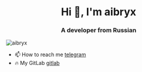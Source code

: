 <h1 align="center">Hi 👋, I'm aibryx</h1>
<h3 align="center">A developer from Russian</h3>

<p align="left"> <img src="https://komarev.com/ghpvc/?username=aibryx&label=Profile%20views&color=0e75b6&style=flat" alt="aibryx" /> </p>

- 📫 How to reach me [telegram](https://t.me/aibryx)
- 🔥 My GitLab [gitlab](https://gitlab.com/aibryx)
